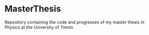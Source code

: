 # MasterThesis
Repository containing the code and progresses of my master thesis in Physics at the University of Trento
